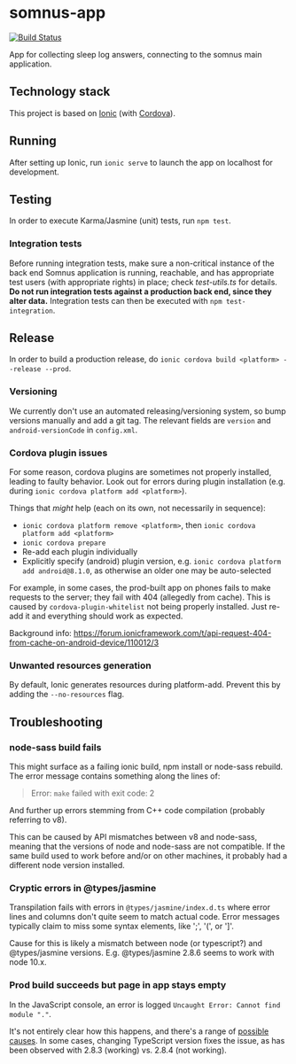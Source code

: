 # somnus-app

[![Build Status](https://travis-ci.org/upkbs-chronobiology/somnus-app.svg?branch=master)](https://travis-ci.org/upkbs-chronobiology/somnus-app)

App for collecting sleep log answers, connecting to the somnus main application.

## Technology stack
This project is based on [Ionic](https://ionicframework.com/) (with [Cordova](https://cordova.apache.org/)).

## Running

After setting up Ionic, run `ionic serve` to launch the app on localhost for development.

## Testing

In order to execute Karma/Jasmine (unit) tests, run `npm test`.

### Integration tests

Before running integration tests, make sure a non-critical instance of the back end Somnus application is running, reachable, and has appropriate test users (with appropriate rights) in place; check *test-utils.ts* for details.
**Do not run integration tests against a production back end, since they alter data.**
Integration tests can then be executed with `npm test-integration`.

## Release

In order to build a production release, do `ionic cordova build <platform> --release --prod`.

### Versioning

We currently don't use an automated releasing/versioning system, so bump versions manually and add a git tag.
The relevant fields are `version` and `android-versionCode` in `config.xml`.

### Cordova plugin issues

For some reason, cordova plugins are sometimes not properly installed, leading to faulty behavior.
Look out for errors during plugin installation (e.g. during `ionic cordova platform add <platform>`).

Things that *might* help (each on its own, not necessarily in sequence):

- `ionic cordova platform remove <platform>`, then `ionic cordova platform add <platform>`
- `ionic cordova prepare`
- Re-add each plugin individually
- Explicitly specify (android) plugin version, e.g. `ionic cordova platform add android@8.1.0`, as otherwise an older one may be auto-selected

For example, in some cases, the prod-built app on phones fails to make requests to the server; they fail with 404 (allegedly from cache).
This is caused by `cordova-plugin-whitelist` not being properly installed.
Just re-add it and everything should work as expected.

Background info: https://forum.ionicframework.com/t/api-request-404-from-cache-on-android-device/110012/3

### Unwanted resources generation

By default, Ionic generates resources during platform-add. Prevent this by adding the `--no-resources` flag.

## Troubleshooting

### node-sass build fails

This might surface as a failing ionic build, npm install or node-sass rebuild.
The error message contains something along the lines of:

> Error: `make` failed with exit code: 2

And further up errors stemming from C++ code compilation (probably referring to v8).

This can be caused by API mismatches between v8 and node-sass, meaning that the versions of node and node-sass are not compatible.
If the same build used to work before and/or on other machines, it probably had a different node version installed.

### Cryptic errors in @types/jasmine

Transpilation fails with errors in `@types/jasmine/index.d.ts` where error lines and columns don't quite seem to match actual code.
Error messages typically claim to miss some syntax elements, like ';', '(', or ']'.

Cause for this is likely a mismatch between node (or typescript?) and @types/jasmine versions.
E.g. @types/jasmine 2.8.6 seems to work with node 10.x.

### Prod build succeeds but page in app stays empty

In the JavaScript console, an error is logged `Uncaught Error: Cannot find module "."`.

It's not entirely clear how this happens, and there's a range of [possible causes](https://github.com/webpack/webpack/issues/4921).
In some cases, changing TypeScript version fixes the issue, as has been observed with 2.8.3 (working) vs. 2.8.4 (not working).
